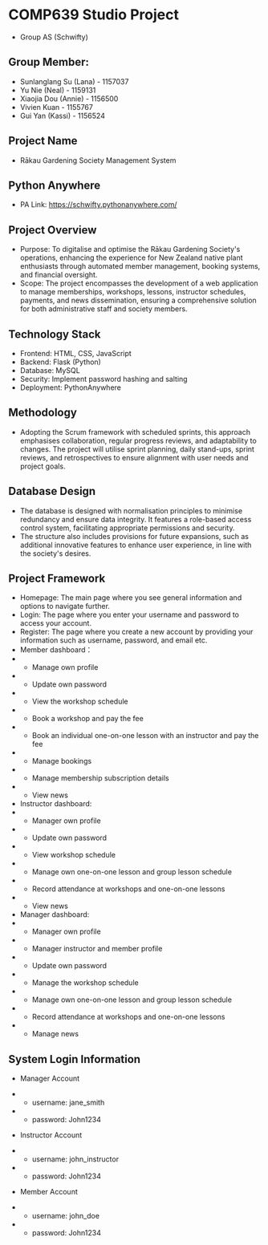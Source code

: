 # COMP639 Studio Project 
- Group AS (Schwifty) 

## Group Member:
- Sunlanglang Su (Lana) - 1157037 
- Yu Nie (Neal) - 1159131 
- Xiaojia Dou (Annie) - 1156500 
- Vivien Kuan - 1155767 
- Gui Yan (Kassi)  - 1156524

## Project Name
- Rākau Gardening Society Management System

## Python Anywhere
- PA Link: https://schwifty.pythonanywhere.com/

## Project Overview
- Purpose: To digitalise and optimise the Rākau Gardening Society's operations, enhancing the experience for New Zealand native plant enthusiasts through automated member management, booking systems, and financial oversight.
- Scope: The project encompasses the development of a web application to manage memberships, workshops, lessons, instructor schedules, payments, and news dissemination, ensuring a comprehensive solution for both administrative staff and society members.

## Technology Stack
- Frontend: HTML, CSS, JavaScript 
- Backend: Flask (Python) 
- Database: MySQL
- Security: Implement password hashing and salting 
- Deployment: PythonAnywhere

## Methodology
- Adopting the Scrum framework with scheduled sprints, this approach emphasises collaboration, regular progress reviews, and adaptability to changes. The project will utilise sprint planning, daily stand-ups, sprint reviews, and retrospectives to ensure alignment with user needs and project goals.

## Database Design
- The database is designed with normalisation principles to minimise redundancy and ensure data integrity. It features a role-based access control system, facilitating appropriate permissions and security.
- The structure also includes provisions for future expansions, such as additional innovative features to enhance user experience, in line with the society's desires.

## Project Framework
- Homepage: The main page where you see general information and options to navigate further.
- Login: The page where you enter your username and password to access your account.
- Register: The page where you create a new account by providing your information such as username, password, and email etc.
- Member dashboard：
- - Manage own profile
- - Update own password
- - View the workshop schedule
- - Book a workshop and pay the fee
- - Book an individual one-on-one lesson with an instructor and pay the fee
- - Manage bookings 
- - Manage membership subscription details
- - View news
- Instructor dashboard:
- - Manager own profile
- - Update own password
- - View workshop schedule
- - Manage own one-on-one lesson and group lesson schedule
- - Record attendance at workshops and one-on-one lessons
- - View news
- Manager dashboard:
- - Manager own profile
- - Manager instructor and member profile
- - Update own password
- - Manage the workshop schedule
- - Manage own one-on-one lesson and group lesson schedule
- - Record attendance at workshops and one-on-one lessons
- - Manage news

## System Login Information
- Manager Account 
- - username: jane_smith
- - password: John1234

- Instructor Account
- - username: john_instructor
- - password: John1234

- Member Account
- - username: john_doe
- - password: John1234



